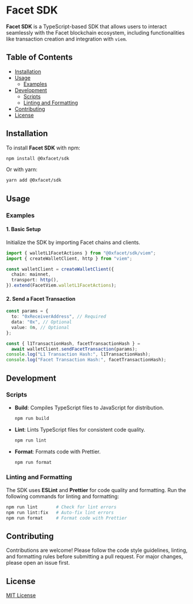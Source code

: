 # Facet SDK

**Facet SDK** is a TypeScript-based SDK that allows users to interact seamlessly with the Facet blockchain ecosystem, including functionalities like transaction creation and integration with `viem`.

## Table of Contents

- [Installation](#installation)
- [Usage](#usage)
  - [Examples](#examples)
- [Development](#development)
  - [Scripts](#scripts)
  - [Linting and Formatting](#linting-and-formatting)
- [Contributing](#contributing)
- [License](#license)

## Installation

To install **Facet SDK** with npm:

```bash
npm install @0xfacet/sdk
```

Or with yarn:

```bash
yarn add @0xfacet/sdk
```

## Usage

### Examples

#### 1. Basic Setup

Initialize the SDK by importing Facet chains and clients.

```typescript
import { walletL1FacetActions } from "@0xfacet/sdk/viem";
import { createWalletClient, http } from "viem";

const walletClient = createWalletClient({
  chain: mainnet,
  transport: http(),
}).extend(FacetViem.walletL1FacetActions);
```

#### 2. Send a Facet Transaction

```typescript
const params = {
  to: "0xReceiverAddress", // Required
  data: "0x", // Optional
  value: 0n, // Optional
};

const { l1TransactionHash, facetTransactionHash } =
  await walletClient.sendFacetTransaction(params);
console.log("L1 Transaction Hash:", l1TransactionHash);
console.log("Facet Transaction Hash:", facetTransactionHash);
```

## Development

### Scripts

- **Build**: Compiles TypeScript files to JavaScript for distribution.

  ```bash
  npm run build
  ```

- **Lint**: Lints TypeScript files for consistent code quality.

  ```bash
  npm run lint
  ```

- **Format**: Formats code with Prettier.

  ```bash
  npm run format
  ```

### Linting and Formatting

The SDK uses **ESLint** and **Prettier** for code quality and formatting. Run the following commands for linting and formatting:

```bash
npm run lint       # Check for lint errors
npm run lint:fix   # Auto-fix lint errors
npm run format     # Format code with Prettier
```

## Contributing

Contributions are welcome! Please follow the code style guidelines, linting, and formatting rules before submitting a pull request. For major changes, please open an issue first.

## License

[MIT License](LICENSE)
